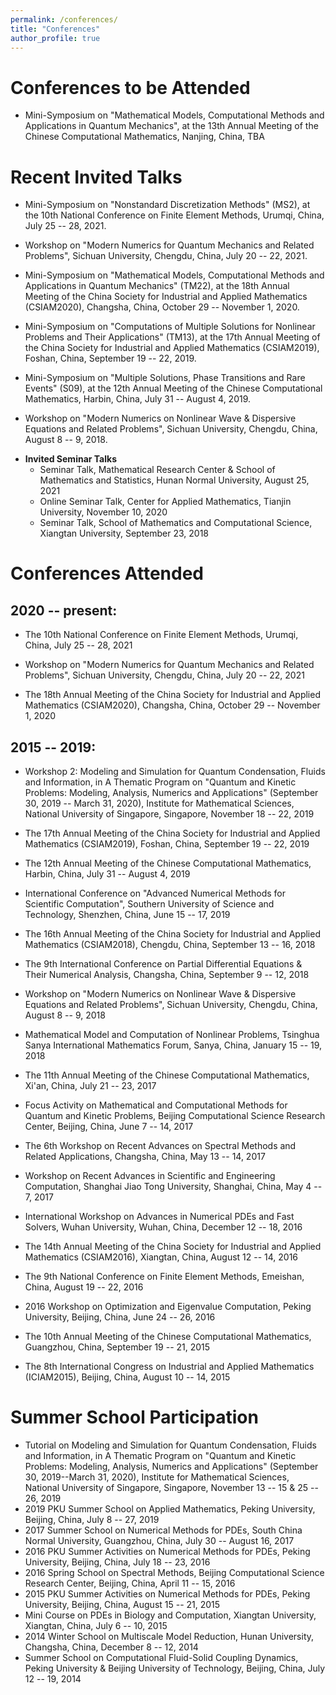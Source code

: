 ```yaml
---
permalink: /conferences/
title: "Conferences"
author_profile: true
---
```



Conferences to be Attended
======
* Mini-Symposium on "Mathematical Models, Computational Methods and Applications in Quantum Mechanics", at the 13th Annual Meeting of the Chinese Computational Mathematics, Nanjing, China, TBA



Recent Invited Talks
======

* Mini-Symposium on "Nonstandard Discretization Methods" (MS2), at the 10th National Conference on Finite Element Methods, Urumqi, China, July 25 -- 28, 2021.
<!-- Title: Spectral-Galerkin-type search extension method for finding multiple solutions of semilinear PDEs. -->

* Workshop on "Modern Numerics for Quantum Mechanics and Related Problems", Sichuan University, Chengdu, China, July 20 -- 22, 2021.
<!-- Title: A note on normalized gradient flow for computing ground states of Bose-Einstein condensates. -->

* Mini-Symposium on "Mathematical Models, Computational Methods and Applications in Quantum Mechanics" (TM22), at the 18th Annual Meeting of the China Society for Industrial and Applied Mathematics (CSIAM2020), Changsha, China, October 29 -- November 1, 2020. 
<!-- Title: Normalized gradient flow with Lagrange multiplier for computing ground states of Bose-Einstein condensates. -->

* Mini-Symposium on "Computations of Multiple Solutions for Nonlinear Problems and Their Applications" (TM13), at the 17th Annual Meeting of the China Society for Industrial and Applied Mathematics (CSIAM2019), Foshan, China, September 19 -- 22, 2019. 
<!-- Title: An efficient spectral-Galerkin-type search extension method for finding multiple solutions of semilinear problems. -->

* Mini-Symposium on "Multiple Solutions, Phase Transitions and Rare Events" (S09), at the 12th Annual Meeting of the Chinese Computational Mathematics, Harbin, China, July 31 -- August 4, 2019.
<!-- Title: Finding multiple saddle points on Hilbert manifolds by a constrained local minimax method. -->

* Workshop on "Modern Numerics on Nonlinear Wave & Dispersive Equations and Related Problems", Sichuan University, Chengdu, China, August 8 -- 9, 2018.
<!-- Title: A spectral-Galerkin-type search extension method for finding multiple solutions of semilinear elliptic PDEs. -->

* **Invited Seminar Talks**
  - Seminar Talk, Mathematical Research Center & School of Mathematics and Statistics, Hunan Normal University, August 25, 2021
  - Online Seminar Talk, Center for Applied Mathematics, Tianjin University, November 10, 2020
  - Seminar Talk, School of Mathematics and Computational Science, Xiangtan University, September 23, 2018




Conferences Attended
======

2020 -- present:
------
* The 10th National Conference on Finite Element Methods, Urumqi, China, July 25 -- 28, 2021

* Workshop on "Modern Numerics for Quantum Mechanics and Related Problems", Sichuan University, Chengdu, China, July 20 -- 22, 2021

* The 18th Annual Meeting of the China Society for Industrial and Applied Mathematics (CSIAM2020), Changsha, China, October 29 -- November 1, 2020


2015 -- 2019:
------
* Workshop 2: Modeling and Simulation for Quantum Condensation, Fluids and Information, in A Thematic Program on "Quantum and Kinetic Problems: Modeling, Analysis, Numerics and Applications" (September 30, 2019 -- March 31, 2020), Institute for Mathematical Sciences, National University of Singapore, Singapore, November 18 -- 22, 2019

* The 17th Annual Meeting of the China Society for Industrial and Applied Mathematics (CSIAM2019), Foshan, China, September 19 -- 22, 2019

* The 12th Annual Meeting of the Chinese Computational Mathematics, Harbin, China, July 31 -- August 4, 2019

* International Conference on "Advanced Numerical Methods for Scientific Computation", Southern University of Science and Technology, Shenzhen, China, June 15 -- 17, 2019

* The 16th Annual Meeting of the China Society for Industrial and Applied Mathematics (CSIAM2018), Chengdu, China, September 13 -- 16, 2018

* The 9th International Conference on Partial Differential Equations & Their Numerical Analysis, Changsha, China, September 9 -- 12, 2018

* Workshop on "Modern Numerics on Nonlinear Wave & Dispersive Equations and Related Problems", Sichuan University, Chengdu, China, August 8 -- 9, 2018

* Mathematical Model and Computation of Nonlinear Problems, Tsinghua Sanya International Mathematics Forum, Sanya, China, January 15 -- 19, 2018

* The 11th Annual Meeting of the Chinese Computational Mathematics, Xi'an, China, July 21 -- 23, 2017

* Focus Activity on Mathematical and Computational Methods for Quantum and Kinetic Problems, Beijing Computational Science Research Center, Beijing, China, June 7 -- 14, 2017

* The 6th Workshop on Recent Advances on Spectral Methods and Related Applications, Changsha, China, May 13 -- 14, 2017

* Workshop on Recent Advances in Scientific and Engineering Computation, Shanghai Jiao Tong University, Shanghai, China, May 4 -- 7, 2017

* International Workshop on Advances in Numerical PDEs and Fast Solvers, Wuhan University, Wuhan, China, December 12 -- 18, 2016

* The 14th Annual Meeting of the China Society for Industrial and Applied Mathematics (CSIAM2016), Xiangtan, China, August 12 -- 14, 2016

* The 9th National Conference on Finite Element Methods, Emeishan, China, August 19 -- 22, 2016

* 2016 Workshop on Optimization and Eigenvalue Computation, Peking University, Beijing, China, June 24 -- 26, 2016

* The 10th Annual Meeting of the Chinese Computational Mathematics, Guangzhou, China, September 19 -- 21, 2015

* The 8th International Congress on Industrial and Applied Mathematics (ICIAM2015), Beijing, China, August 10 -- 14, 2015




Summer School Participation
======

* Tutorial on Modeling and Simulation for Quantum Condensation, Fluids and Information, in A Thematic Program on "Quantum and Kinetic Problems: Modeling, Analysis, Numerics and Applications" (September 30, 2019--March 31, 2020), Institute for Mathematical Sciences, National University of Singapore, Singapore, November 13 -- 15 & 25 -- 26, 2019
* 2019 PKU Summer School on Applied Mathematics, Peking University, Beijing, China, July 8 -- 27, 2019
* 2017 Summer School on Numerical Methods for PDEs, South China Normal University, Guangzhou, China, July 30 -- August 16, 2017
* 2016 PKU Summer Activities on Numerical Methods for PDEs, Peking University, Beijing, China, July 18 -- 23, 2016
* 2016 Spring School on Spectral Methods, Beijing Computational Science Research Center, Beijing, China, April 11 -- 15, 2016
* 2015 PKU Summer Activities on Numerical Methods for PDEs, Peking University, Beijing, China, August 15 -- 21, 2015
* Mini Course on PDEs in Biology and Computation, Xiangtan University, Xiangtan, China, July 6 -- 10, 2015
* 2014 Winter School on Multiscale Model Reduction, Hunan University, Changsha, China, December 8 -- 12, 2014
* Summer School on Computational Fluid-Solid Coupling Dynamics, Peking University & Beijing University of Technology, Beijing, China, July 12 -- 19, 2014




